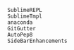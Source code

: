 


    SublimeREPL 
    SublimeTmpl
    anaconda
    GitGutter
    AutoPep8
    SideBarEnhancements
